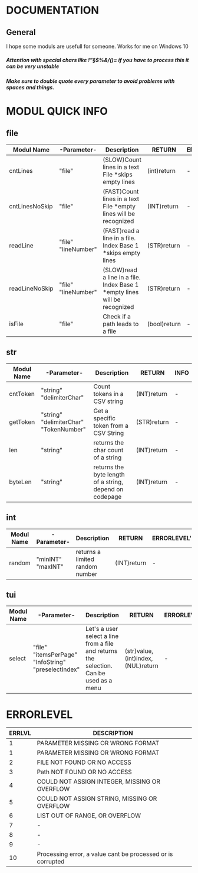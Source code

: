 # DOCUMENTATION
## General
I hope some moduls are usefull for someone.
Works for me on Windows 10
##### Attention with special chars like !"§$%&/()= if you have to process this it can be very unstable  
##### Make sure to double quote every parameter to avoid problems with spaces and things.  

# MODUL QUICK INFO
  ## file
  
| Modul Name |-Parameter-|Description|RETURN|ERRORLEVEL'S
|--|--|--|--|--|
|cntLines  |"file"|(SLOW)Count lines in a text File *skips empty lines|(int)return|-|
|cntLinesNoSkip|"file"|(FAST)Count lines in a text File *empty lines will be recognized|(INT)return|-|
|readLine|"file" "lineNumber"|(FAST)read a line in a file. Index Base 1 *skips empty lines|(STR)return|-|
|readLineNoSkip|"file" "lineNumber"|(SLOW)read a line in a file. Index Base 1 *empty lines will be recognized|(STR)return|-|
|isFile|"file"|Check if a path leads to a file|(bool)return|-|

  ## str
| Modul Name|-Parameter-|Description|RETURN|INFO|
|--|--|--|--|--|
|cntToken|"string" "delimiterChar"|Count tokens in a CSV string|(INT)return|-|
|getToken|"string" "delimiterChar" "TokenNumber"|Get a specific token from a CSV String|(STR)return|-|
|len|"string"|returns the char count of a string|(INT)return|-| 
|byteLen|"string"|returns the byte length of a string, depend on codepage|(INT)return|-|
## int
| Modul Name|-Parameter-|Description|RETURN|ERRORLEVEL'S|
|--|--|--|--|--|
|random|"minINT" "maxINT"|returns a limited random number|(INT)return|-|
## tui
| Modul Name|-Parameter-|Description|RETURN|ERRORLEVEL'S|
|--|--|--|--|--|
|select|"file" "itemsPerPage" "InfoString" "preselectIndex" |Let's a user select a line from a file and returns the selection. Can be used as a menu|(str)value,(int)index,(NUL)return|-|
# ERRORLEVEL
| ERRLVL| DESCRIPTION  |
|--|--|
|1 |PARAMETER MISSING OR WRONG FORMAT|
|1|PARAMETER MISSING OR WRONG FORMAT |
|2| FILE NOT FOUND OR NO ACCESS|
|3| Path NOT FOUND OR NO ACCESS
|4| COULD NOT ASSIGN INTEGER, MISSING OR OVERFLOW
|5| COULD NOT ASSIGN STRING, MISSING OR OVERFLOW
|6| LIST OUT OF RANGE, OR OVERFLOW
|7| -
|8| -
|9| -
|10| Processing error, a value cant be processed or is corrupted
